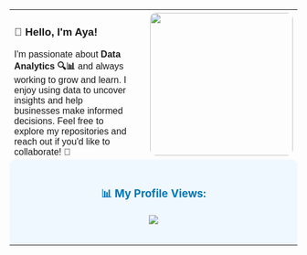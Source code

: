 <table>
  <tr>
    <td style="text-align: left; padding-right: 20px; font-family: 'Arial', sans-serif;">
      <h3>👋 Hello, I'm Aya! </h3>
      I'm passionate about <b>Data Analytics 🔍📊</b> and always working to grow and learn.  
      I enjoy using data to uncover insights and help businesses make informed decisions.  
      Feel free to explore my repositories and reach out if you'd like to collaborate! 🚀
    </td>
    <td style="text-align: right; padding-left: 20px;">
      <img src="https://github.com/user-attachments/assets/c14c1ad8-14d0-46b7-a126-e0a80d91edd9" width="250" style="border-radius: 10px;" />
    </td>

  </tr>
  <tr>
    <td colspan="2" style="text-align: center; background-color: #f0f8ff; padding: 20px; border-radius: 10px;">
      <h3 style="color: #0077b6;">📊 My Profile Views:</h3>
      <p align="center">
        <img src="https://komarev.com/ghpvc/?username=yourusername&color=blue" />
      </p>
    </td>
  </tr>
</table>
